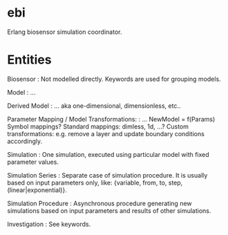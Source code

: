 ebi
===

Erlang biosensor simulation coordinator.



Entities
========


Biosensor
:   Not modelled directly. Keywords are used for grouping models.

Model
:   ...

Derived Model
:   ... aka one-dimensional, dimensionless, etc..

Parameter Mapping / Model Transformations:
:   ...
    NewModel = f(Params)
    Symbol mappings?
    Standard mappings: dimless, 1d, ...?
    Custom transformations: e.g. remove a layer and update boundary conditions accordingly.

Simulation
:   One simulation, executed using particular model with fixed parameter
    values.

Simulation Series
:   Separate case of simulation procedure. It is usually based on input
    parameters only, like: {variable, from, to, step, (linear|exponential)}.

Simulation Procedure
:   Asynchronous procedure generating new simulations based on input parameters
    and results of other simulations.

Investigation
:   See keywords.

